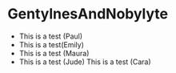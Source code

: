 # GentylnesAndNobylyte

+ This is a test (Paul)
+ This is a test(Emily)
+ This is a test (Maura)
+ This is a test (Jude)
This is a test (Cara)